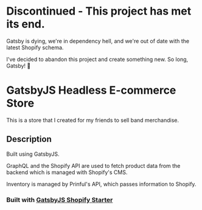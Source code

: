 # Discontinued - This project has met its end.

Gatsby is dying, we're in dependency hell, and we're out of date with the latest Shopify schema. 

I've decided to abandon this project and create something new. So long, Gatsby! 👋

# GatsbyJS Headless E-commerce Store

This is a store that I created for my friends to sell band merchandise.

## Description

Built using GatsbyJS. 

GraphQL and the Shopify API are used to fetch product data from the backend which is managed with Shopify's CMS. 

Inventory is managed by Prinful's API, which passes information to Shopify.

### Built with [GatsbyJS Shopify Starter](https://github.com/gatsbyjs/gatsby-starter-shopify)


